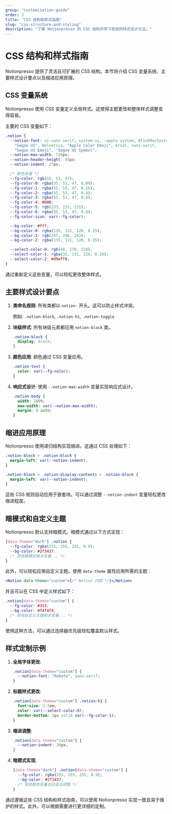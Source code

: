 ```yaml
---
group: "customization-guide"
order: 3
title: "CSS 结构和样式指南"
slug: "css-structure-and-styling"
description: "了解 Notionpresso 的 CSS 结构并学习有效的样式设计方法。"
---
```


# CSS 结构和样式指南

Notionpresso 提供了灵活且可扩展的 CSS 结构。本节将介绍 CSS 变量系统、主要样式设计要点以及缩进应用原理。

## CSS 变量系统

Notionpresso 使用 CSS 变量定义全局样式。这使得主题更改和整体样式调整变得容易。

主要的 CSS 变量如下：

```css
.notion {
  --notion-font: ui-sans-serif, system-ui, -apple-system, BlinkMacSystemFont,
    "Segoe UI", Helvetica, "Apple Color Emoji", Arial, sans-serif,
    "Segoe UI Emoji", "Segoe UI Symbol";
  --notion-max-width: 720px;
  --notion-header-height: 45px;
  --notion-indent: 27px;

  /* 颜色变量 */
  --fg-color: rgb(55, 53, 47);
  --fg-color-0: rgba(55, 53, 47, 0.09);
  --fg-color-1: rgba(55, 53, 47, 0.16);
  --fg-color-2: rgba(55, 53, 47, 0.4);
  --fg-color-3: rgba(55, 53, 47, 0.6);
  --fg-color-4: #000;
  --fg-color-5: rgb(233, 233, 231);
  --fg-color-6: rgba(55, 53, 47, 0.8);
  --fg-color-icon: var(--fg-color);

  --bg-color: #fff;
  --bg-color-0: rgba(135, 131, 120, 0.15);
  --bg-color-1: rgb(247, 246, 243);
  --bg-color-2: rgba(135, 131, 120, 0.15);

  --select-color-0: rgb(46, 170, 220);
  --select-color-1: rgba(35, 131, 226, 0.28);
  --select-color-2: #d9eff8;
}
```

通过重新定义这些变量，可以轻松更改整体样式。

## 主要样式设计要点

1. **类命名规则**: 所有类都以 `notion-` 开头。这可以防止样式冲突。

   例如: `.notion-block`, `.notion-h1`, `.notion-toggle`

2. **块级样式**: 所有块级元素都应用 `notion-block` 类。

   ```css
   .notion-block {
     display: block;
   }
   ```

3. **颜色应用**: 颜色通过 CSS 变量应用。

   ```css
   .notion-text {
     color: var(--fg-color);
   }
   ```

4. **响应式设计**: 使用 `--notion-max-width` 变量实现响应式设计。

   ```css
   .notion-body {
     width: 100%;
     max-width: var(--notion-max-width);
     margin: 0 auto;
   }
   ```

## 缩进应用原理

Notionpresso 使用递归结构实现缩进。这通过 CSS 处理如下：

```css
.notion-block > .notion-block {
  margin-left: var(--notion-indent);
}

.notion-block > .notion-display-contents > .notion-block {
  margin-left: var(--notion-indent);
}
```

这些 CSS 规则自动应用于嵌套块。可以通过调整 `--notion-indent` 变量轻松更改缩进程度。

## 暗模式和自定义主题

Notionpresso 默认支持暗模式。暗模式通过以下方式实现：

```css
[data-theme="dark"] .notion {
  --fg-color: rgba(255, 255, 255, 0.9);
  --bg-color: #2f3437;
  /* 其他暗模式相关变量... */
}
```

此外，可以轻松应用自定义主题。使用 `data-theme` 属性应用所需的主题：

```jsx
<Notion data-theme="custom">{/* Notion 内容 */}</Notion>
```

并且可以在 CSS 中定义样式如下：

```css
.notion[data-theme="custom"] {
  --fg-color: #333;
  --bg-color: #f4f4f4;
  /* 其他自定义主题相关变量... */
}
```

使用这种方法，可以通过选择器优先级轻松覆盖默认样式。

## 样式定制示例

1. **全局字体更改**:

   ```css
   .notion[data-theme="custom"] {
     --notion-font: "Roboto", sans-serif;
   }
   ```

2. **标题样式更改**:

   ```css
   .notion[data-theme="custom"] .notion-h1 {
     font-size: 2.5em;
     color: var(--select-color-0);
     border-bottom: 2px solid var(--fg-color-1);
   }
   ```

3. **缩进调整**:

   ```css
   .notion[data-theme="custom"] {
     --notion-indent: 20px;
   }
   ```

4. **暗模式实现**:

   ```css
   [data-theme="dark"] .notion[data-theme="custom"] {
     --fg-color: rgba(255, 255, 255, 0.9);
     --bg-color: #2f3437;
     /* 其他颜色变量也应适当调整 */
   }
   ```

通过遵循这些 CSS 结构和样式指南，可以使用 Notionpresso 实现一致且易于维护的样式。此外，可以根据需要进行更详细的定制。
